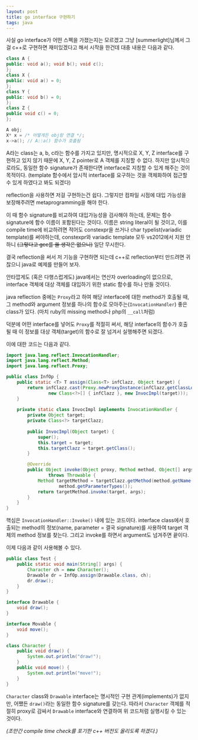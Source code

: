 ```yaml
---
layout: post
title: go interface 구현하기
tags: java
---
```


사실 go interface가 어떤 스펙을 가졌는지는 모르겠고
그냥 [summerlight]님께서 그걸 c++로 구현하면 재미있겠다고 해서 시작을 한건데 대충 내용은 다음과 같다.

```cpp
class A {
public: void a(); void b(); void c();
};
class X {
public: void a() = 0;
};
class Y {
public: void b() = 0;
};
class Z {
public void c() = 0;
};

A obj;
X* x = /* 어떻게든 obj랑 연결 */;
x->a(); // A::a() 함수가 호출됨
```

A라는 class는 a, b, c라는 함수를 가지고 있지만, 명시적으로 X, Y, Z interface를 구현하고 있지 않기 때문에 X, Y, Z pointer로 A 객체를 지칭할 수 없다. 하지만 암시적으로라도, 동일한 함수 signature가 존재한다면 interface로 지칭할 수 있게 해주는 것이 목적이다. (template 함수에서 암시적 interface를 요구하는 것을 객체화하여 접근할 수 있게 하였다고 봐도 되겠다)

reflection을 사용하면 저걸 구현하는건 쉽다. 그렇지만 컴파일 시점에 대입 가능성을 보장해주려면 metaprogramming을 해야 한다.

이 때 함수 signature를 비교하여 대입가능성을 검사해야 하는데, 문제는 함수 signature에 함수 이름이 포함된다는 것이다. 이름은 string literal이 될 것이고, 이를 compile time에 비교하려면 적어도 constexpr을 쓰거나 char typelist(variadic template)를 써야하는데, constexpr와 variadic template 모두 vs2012에서 지원 안하니 ~~(그렇다고 gcc를 쓸 생각은 없으니)~~ 일단 무시한다.

결국 reflection을 써서 저 기능을 구현하면 되는데 c++로 reflection부터 만드려면 귀찮으니 java로 예제를 만들어 보자.

안타깝게도 (혹은 다행스럽게도) java에서는 연산자 overloading이 없으므로, interface 객체에 대상 객체를 대입하기 위한 static 함수를 하나 만들 것이다.

java reflection 중에는 `Proxy`라고 하여 해당 interface에 대한 method가 호출될 때, 그 method와 argument 정보를 하나의 함수로 모아주는(`InvocationHandler`) 좋은 class가 있다. (마치 ruby의 missing method나 php의 `__call`처럼)

덕분에 어떤 interface를 넣어도 `Proxy`를 적절히 써서, 해당 interface의 함수가 호출될 때 이 정보를 대상 객체(target)의 함수로 잘 넘겨서 실행해주면 되겠다.

이에 대한 코드는 다음과 같다.

```java
import java.lang.reflect.InvocationHandler;
import java.lang.reflect.Method;
import java.lang.reflect.Proxy;

public class InfOp {
    public static <T> T assign(Class<T> infClazz, Object target) {
        return infClazz.cast(Proxy.newProxyInstance(infClazz.getClassLoader(), 
                new Class<?>[] { infClazz }, new InvocImpl(target)));
    }
    
    private static class InvocImpl implements InvocationHandler {
        private Object target;
        private Class<?> targetClazz;
        
        public InvocImpl(Object target) {
            super();
            this.target = target;
            this.targetClazz = target.getClass();
        }

        @Override
        public Object invoke(Object proxy, Method method, Object[] args)
                throws Throwable {
            Method targetMethod = targetClazz.getMethod(method.getName(), 
                    method.getParameterTypes());
            return targetMethod.invoke(target, args);
        }
    }
}
```

핵심은 `InvocationHandler::Invoke()` 내에 있는 코드이다. interface class에서 호출되는 method의 정보(name, parameter = 결국 signature)를 사용하여 target 객체의 method 정보를 찾는다. 그리고 invoke를 하면서 argument도 넘겨주면 끝이다.


이제 다음과 같이 사용해볼 수 있다.

```java
public class Test {
    public static void main(String[] args) {
        Character ch = new Character();
        Drawable dr = InfOp.assign(Drawable.class, ch);
        dr.draw();
    }
}

interface Drawable {
    void draw();
}

interface Movable {
    void move();
}

class Character {
    public void draw() {
        System.out.println("draw!");
    }
    public void move() {
        System.out.println("move!");
    }
}
```

`Character` class와 `Drawable` interface는 명시적인 구현 관계(implements)가 없지만, 어쨌든 `draw()`라는 동일한 함수 signature를 갖는다. 따라서 `Character` 객체를 적절히 proxy로 감싸서 `Drawable` interface와 연결하여 위 코드처럼 실행시킬 수 있는 것이다.


*(조만간 compile time check를 포기한 c++ 버전도 올리도록 하겠다.)*